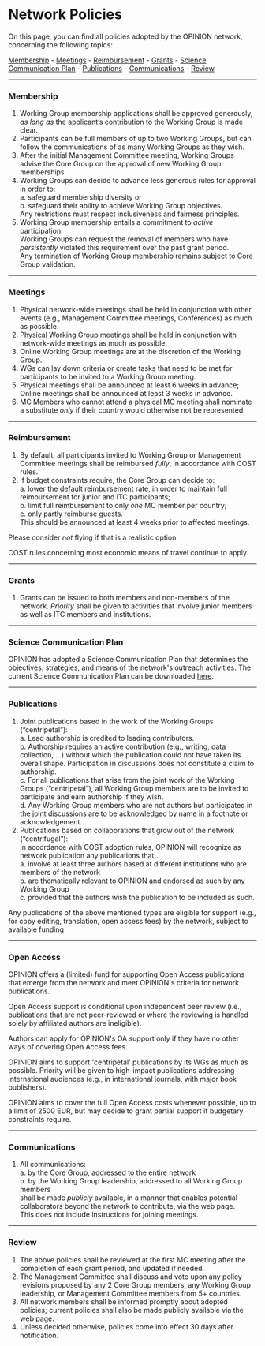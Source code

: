# Network Policies

On this page, you can find all policies adopted by the OPINION network, concerning the following topics:

[Membership](#membership) - [Meetings](#meetings) - [Reimbursement](#reimbursement) - [Grants](#grants) - [Science Communication Plan](#science-communication-plan) - [Publications](#publications) - [Communications](#communications) - [Review](#review)

- - -

### Membership

1. Working Group membership applications shall be approved generously, *as long as* the applicant’s contribution to the Working Group is made clear.
2. Participants can be full members of up to two Working Groups, but can follow the communications of as many Working Groups as they wish.
3. After the initial Management Committee meeting, Working Groups advise the Core Group on the approval of new Working Group memberships.
4. Working Groups can decide to advance less generous rules for approval in order to:\
   a. safeguard membership diversity or\
   b. safeguard their ability to achieve Working Group objectives.\
   Any restrictions must respect inclusiveness and fairness principles.
5. Working Group membership entails a commitment to *active* participation.\
   Working Groups can request the removal of members who have *persistently* violated this requirement over the past grant period.\
   Any termination of Working Group membership remains subject to Core Group validation.

- - -

### Meetings

1. Physical network-wide meetings shall be held in conjunction with other events (e.g., Management Committee meetings, Conferences) as much as possible.
2. Physical Working Group meetings shall be held in conjunction with network-wide meetings as much as possible.
3. Online Working Group meetings are at the discretion of the Working Group.
4. WGs can lay down criteria or create tasks that need to be met for participants to be invited to a Working Group meeting.
5. Physical meetings shall be announced at least 6 weeks in advance; Online meetings shall be announced at least 3 weeks in advance.
6. MC Members who cannot attend a physical MC meeting shall nominate a substitute *only* if their country would otherwise not be represented.

- - -

### Reimbursement

1. By default, all participants invited to Working Group or Management Committee meetings shall be reimbursed *fully*, in accordance with COST rules.
2. If budget constraints require, the Core Group can decide to:\
   a. lower the default reimbursement rate, in order to maintain full reimbursement for junior and ITC participants;\
   b. limit full reimbursement to only *one* MC member per country;\
   c. only partly reimburse guests.\
   This should be announced at least 4 weeks prior to affected meetings.

Please consider *not* flying if that is a realistic option.

COST rules concerning most economic means of travel continue to apply.

- - -

### Grants

1. Grants can be issued to both members and non-members of the network. *Priority* shall be given to activities that involve junior members as well as ITC members and institutions.

- - -

### Science Communication Plan

OPINION has adopted a Science Communication Plan that determines the objectives, strategies, and means of the network's outreach activities. The current Science Communication Plan can be downloaded [here](https://www.opinion-network.eu/img/science-communication-plan-2023-07-21.pdf).

- - -

### Publications

1. Joint publications based in the work of the Working Groups (“centripetal”):\
   a. Lead authorship is credited to leading contributors.\
   b. Authorship requires an active contribution (e.g., writing, data collection, …) without which the publication could not have taken its overall shape. Participation in discussions does not constitute a claim to authorship.\
   c. For all publications that arise from the joint work of the Working Groups (“centripetal”), all Working Group members are to be invited to participate and earn authorship if they wish.\
   d. Any Working Group members who are not authors but participated in the joint discussions are to be acknowledged by name in a footnote or acknowledgement.
2. Publications based on collaborations that grow out of the network (“centrifugal”):\
   In accordance with COST adoption rules, OPINION will recognize as network publication any publications that…\
   a. involve at least three authors based at different institutions who are members of the network\
   b. are thematically relevant to OPINION and endorsed as such by any Working Group\
   c. provided that the authors wish the publication to be included as such.

Any publications of the above mentioned types are eligible for support (e.g., for copy editing, translation, open access fees) by the network, subject to available funding

- - -

### Open Access

OPINION offers a (limited) fund for supporting Open Access publications that emerge from the network and meet OPINION's criteria for network publications.

Open Access support is conditional upon independent peer review (i.e., publications that are not peer-reviewed or where the reviewing is handled solely by affiliated authors are ineligible).

Authors can apply for OPINION's OA support only if they have no other ways of covering Open Access fees.

OPINION aims to support 'centripetal' publications by its WGs as much as possible. Priority will be given to high-impact publications addressing international audiences (e.g., in international journals, with major book publishers).

OPINION aims to cover the full Open Access costs whenever possible, up to a limit of 2500 EUR, but may decide to grant partial support if budgetary constraints require.

- - -

### Communications

1. All communications:\
   a. by the Core Group, addressed to the entire network\
   b. by the Working Group leadership, addressed to all Working Group members\
   shall be made *publicly* available, in a manner that enables potential collaborators beyond the network to contribute, via the web page.\
   This does not include instructions for joining meetings.

- - -

### Review

1. The above policies shall be reviewed at the first MC meeting after the completion of each grant period, and updated if needed.
2. The Management Committee shall discuss and vote upon any policy revisions proposed by any 2 Core Group members, any Working Group leadership, or Management Committee members from 5+ countries.
3. All network members shall be informed promptly about adopted policies; current policies shall also be made publicly available via the web page.
4. Unless decided otherwise, policies come into effect 30 days after notification.